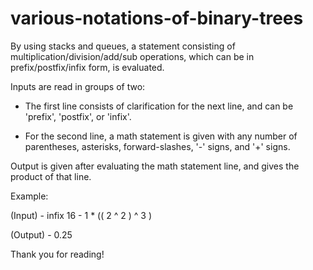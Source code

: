 # various-notations-of-binary-trees
By using stacks and queues, a statement consisting of multiplication/division/add/sub operations, which can be in prefix/postfix/infix form, is evaluated.

Inputs are read in groups of two: 

  - The first line consists of clarification for the next line, and can be 'prefix', 'postfix',  or 'infix'.

  - For the second line, a math statement is given with any number of parentheses, asterisks, forward-slashes, '-' signs, and   '+' signs.

Output is given after evaluating the math statement line, and gives the product of that line.


Example:

(Input) - infix
          16 - 1 * (( 2 ^ 2 ) ^ 3 )

(Output) - 0.25


Thank you for reading!

